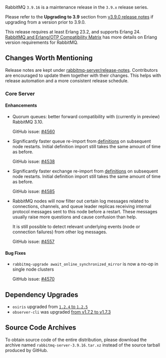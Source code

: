 RabbitMQ `3.9.16` is a maintenance release in the `3.9.x` release series.

Please refer to the **Upgrading to 3.9** section from [v3.9.0 release notes](https://github.com/rabbitmq/rabbitmq-server/releases/tag/v3.9.0) if upgrading from a version prior to 3.9.0.

This release requires at least Erlang 23.2, and supports Erlang 24. [RabbitMQ and Erlang/OTP Compatibility Matrix](https://www.rabbitmq.com/which-erlang.html) has more details on Erlang version requirements for RabbitMQ.


## Changes Worth Mentioning

Release notes are kept under [rabbitmq-server/release-notes](https://github.com/rabbitmq/rabbitmq-server/tree/v3.9.x/release-notes).
Contributors are encouraged to update them together with their changes. This helps with release automation and a more consistent release schedule.

### Core Server

#### Enhancements

 * Quorum queues: better forward compatibility with (currently in preview) RabbitMQ 3.10.

   GitHub issue: [#4560](https://github.com/rabbitmq/rabbitmq-server/pull/4560)

 * Significantly faster queue re-import from [definitions](https://rabbitmq.com/definitions.html)
   on subsequent node restarts. Initial definition import still takes
   the same amount of time as before.

   GitHub issue: [#4538](https://github.com/rabbitmq/rabbitmq-server/pull/4538)

 * Significantly faster exchange re-import from [definitions](https://rabbitmq.com/definitions.html)
   on subsequent node restarts. Initial definition import still takes
   the same amount of time as before.

   GitHub issue: [#4585](https://github.com/rabbitmq/rabbitmq-server/pull/4585)

 * RabbitMQ nodes will now filter out certain log messages related to
   connections, channels, and queue leader replicas receiving internal protocol messages
   sent to this node before a restart. These messages usually raise more questions
   and cause confusion than help.

   It is still possible to detect relevant underlying events (node or connection failures)
   from other log messages.

   GitHub issue: [#4557](https://github.com/rabbitmq/rabbitmq-server/issues/4557)

#### Bug Fixes

 * `rabbitmq-upgrade await_online_synchronized_mirror` is now a no-op in single node
   clusters

   GitHub issue: [#4570](https://github.com/rabbitmq/rabbitmq-server/pull/4570)


## Dependency Upgrades

 * `osiris` upgraded from [`1.2.4` to `1.2.5`](https://github.com/rabbitmq/osiris/compare/v1.2.4...v1.2.5)
 * `observer-cli` was upgraded [from v1.7.2 to v1.7.3](https://github.com/zhongwencool/observer_cli/compare/1.7.2...1.7.3)


## Source Code Archives

To obtain source code of the entire distribution, please download the archive named `rabbitmq-server-3.9.16.tar.xz`
instead of the source tarball produced by GitHub.
